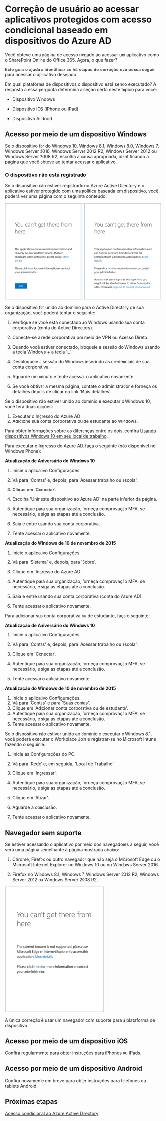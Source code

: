 <properties
	pageTitle="Correção de usuário ao acessar aplicativos protegidos com acesso condicional baseado em dispositivo do Azure AD | Microsoft Azure"
	description="Este tópico o ajuda a identificar se há etapas de correção que possa seguir para acessar o aplicativo desejado."
	services="active-directory"
	keywords="acesso condicional baseado em dispositivo, registro de dispositivo, habilitar registro de dispositivo, registro de dispositivo e MDM"
	documentationCenter=""
	authors="markusvi"
	manager="femila"
	editor=""/>

<tags
	ms.service="active-directory"
	ms.workload="identity"
	ms.tgt_pltfrm="na"
	ms.devlang="na"
	ms.topic="get-started-article"
	ms.date="08/15/2016"
	ms.author="markvi"/>


# Correção de usuário ao acessar aplicativos protegidos com acesso condicional baseado em dispositivos do Azure AD

Você obteve uma página de acesso negado ao acessar um aplicativo como o SharePoint Online do Office 365. Agora, o que fazer?

Este guia o ajuda a identificar se há etapas de correção que possa seguir para acessar o aplicativo desejado.



Em qual plataforma de dispositivos o dispositivo está sendo executado? A resposta a essa pergunta determina a seção certa neste tópico para você:
 

-	Dispositivo Windows

-	Dispositivo iOS (iPhone ou iPad)

-	Dispositivo Android

## Acesso por meio de um dispositivo Windows

Se o dispositivo for do Windows 10, Windows 8.1, Windows 8.0, Windows 7, Windows Server 2016, Windows Server 2012 R2, Windows Server 2012 ou Windows Server 2008 R2, escolha a causa apropriada, identificando a página que você obteve ao tentar acessar o aplicativo.

### O dispositivo não está registrado

Se o dispositivo não estiver registrado no Azure Active Directory e o aplicativo estiver protegido com uma política baseada em dispositivo, você poderá ver uma página com o seguinte conteúdo:

![Cenário](./media/active-directory-conditional-access-device-remediation/01.png "Cenário")

 

Se o dispositivo for unido ao domínio para o Active Directory de sua organização, você poderá tentar o seguinte:

1.	Verifique se você está conectado ao Windows usando sua conta corporativa (conta do Active Directory).

2.	Conecte-se à rede corporativa por meio de VPN ou Acesso Direto.

3.	Quando você estiver conectado, bloqueie a sessão do Windows usando a tecla Windows + a tecla 'L'.

4.	Desbloqueie a sessão do Windows inserindo as credenciais de sua conta corporativa.

5.	Aguarde um minuto e tente acessar o aplicativo novamente.

6.	Se você obtiver a mesma página, contate o administrador e forneça os detalhes depois de clicar no link 'Mais detalhes'.

Se o dispositivo não estiver unido ao domínio e executar o Windows 10, você terá duas opções:

1. Executar o Ingresso do Azure AD
2. Adicione sua conta corporativa ou de estudante ao Windows.

Para obter informações sobre as diferenças entre os dois, confira [Usando dispositivos Windows 10 em seu local de trabalho](active-directory-azureadjoin-windows10-devices.md).

Para executar o Ingresso do Azure AD, faça o seguinte (não disponível no Windows Phone):

**Atualização de Aniversário do Windows 10**

1.	Inicie o aplicativo Configurações.

2.	Vá para 'Contas' e, depois, para 'Acessar trabalho ou escola'.

3.	Clique em 'Conectar'.

4.	Escolha 'Unir este dispositivo ao Azure AD' na parte inferior da página.

5.	Autentique para sua organização, forneça comprovação MFA, se necessário, e siga as etapas até a conclusão.

6.	Saia e entre usando sua conta corporativa.

7.	Tente acessar o aplicativo novamente.




**Atualização do Windows de 10 de novembro de 2015**


1.	Inicie o aplicativo Configurações.

2.	Vá para 'Sistema' e, depois, para 'Sobre'.
	
3.	Clique em 'Ingresso do Azure AD'.

4.	Autentique para sua organização, forneça comprovação MFA, se necessário, e siga as etapas até a conclusão.

5.	Saia e entre usando sua conta corporativa (conta do Azure AD).

6.	Tente acessar o aplicativo novamente.


Para adicionar sua conta corporativa ou de estudante, faça o seguinte:

**Atualização de Aniversário do Windows 10**

1.	Inicie o aplicativo Configurações.

2.	Vá para 'Contas' e, depois, para 'Acessar trabalho ou escola'.

3.	Clique em 'Conectar'.

4.	Autentique para sua organização, forneça comprovação MFA, se necessário, e siga as etapas até a conclusão.

5.	Tente acessar o aplicativo novamente.


**Atualização do Windows de 10 de novembro de 2015**
	
1.	Inicie o aplicativo Configurações.
2.	Vá para 'Contas' e para 'Suas contas'.
3.	Clique em 'Adicionar conta corporativa ou de estudante'.
4.	Autentique para sua organização, forneça comprovação MFA, se necessário, e siga as etapas até a conclusão.
5.	Tente acessar o aplicativo novamente.

Se o dispositivo não estiver unido ao domínio e executar o Windows 8.1, você poderá executar o Workplace Join e registrar-se no Microsoft Intune fazendo o seguinte:

1.	Inicie as Configurações do PC.

2.	Vá para 'Rede' e, em seguida, 'Local de Trabalho'.

3.	Clique em 'Ingressar'.

4.	Autentique para sua organização, forneça comprovação MFA, se necessário, e siga as etapas até a conclusão.

5.	Clique em 'Ativar'.

6.	Aguarde a conclusão.

7.	Tente acessar o aplicativo novamente.


## Navegador sem suporte

Se estiver acessando o aplicativo por meio dos navegadores a seguir, você verá uma página semelhante à página mostrada abaixo:

1.	Chrome, Firefox ou outro navegador que não seja o Microsoft Edge ou o Microsoft Internet Explorer no Windows 10 ou no Windows Server 2016.

2.	Firefox no Windows 8.1, Windows 7, Windows Server 2012 R2, Windows Server 2012 ou Windows Server 2008 R2.
 

![Cenário](./media/active-directory-conditional-access-device-remediation/02.png "Cenário")


A única correção é usar um navegador com suporte para a plataforma de dispositivo.

## Acesso por meio de um dispositivo iOS

Confira regularmente para obter instruções para iPhones ou iPads.

## Acesso por meio de um dispositivo Android

Confira novamente em breve para obter instruções para telefones ou tablets Android.


## Próximas etapas

[Acesso condicional ao Azure Active Directory](active-directory-conditional-access.md)

<!---HONumber=AcomDC_0817_2016-->